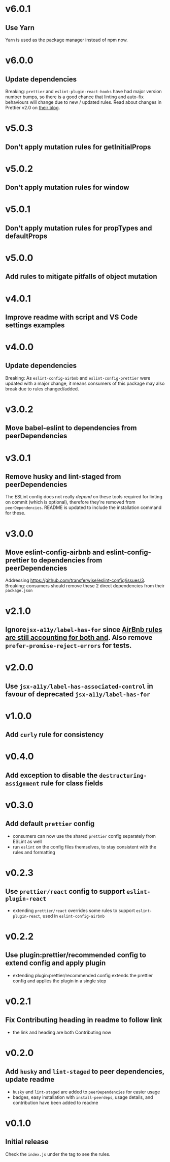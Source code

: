 # v6.0.1
## Use Yarn

Yarn is used as the package manager instead of npm now.

# v6.0.0
## Update dependencies

Breaking: `prettier` and `eslint-plugin-react-hooks` have had major version number bumps, so there is a good chance that linting and auto-fix behaviours will change due to new / updated rules. Read about changes in Prettier v2.0 on [their blog](https://prettier.io/blog/2020/03/21/2.0.0.html).

# v5.0.3
## Don't apply mutation rules for getInitialProps

# v5.0.2
## Don't apply mutation rules for window

# v5.0.1
## Don't apply mutation rules for propTypes and defaultProps

# v5.0.0
## Add rules to mitigate pitfalls of object mutation

# v4.0.1
## Improve readme with script and VS Code settings examples

# v4.0.0
## Update dependencies

Breaking: As `eslint-config-airbnb` and `eslint-config-prettier` were updated with a major change,
it means consumers of this package may also break due to rules changed/added.

# v3.0.2
## Move babel-eslint to dependencies from peerDependencies

# v3.0.1
## Remove husky and lint-staged from peerDependencies

The ESLint config does not really _depend_ on these tools required for linting on commit (which is optional),
therefore they're removed from `peerDependencies`.
README is updated to include the installation command for these.

# v3.0.0
## Move eslint-config-airbnb and eslint-config-prettier to dependencies from peerDependencies

Addressing https://github.com/transferwise/eslint-config/issues/3.
Breaking: consumers should remove these 2 direct dependencies from their `package.json`

# v2.1.0
## Ignore`jsx-a11y/label-has-for` since [AirBnb rules are still accounting for both and](https://github.com/airbnb/javascript/issues/1873). Also remove `prefer-promise-reject-errors` for tests.

# v2.0.0
## Use `jsx-a11y/label-has-associated-control` in favour of deprecated `jsx-a11y/label-has-for`

# v1.0.0
## Add `curly` rule for consistency

# v0.4.0
## Add exception to disable the `destructuring-assignment` rule for class fields

# v0.3.0
## Add default `prettier` config

- consumers can now use the shared `prettier` config separately from ESLint as well
- run `eslint` on the config files themselves, to stay consistent with the rules and formatting

# v0.2.3
## Use `prettier/react` config to support `eslint-plugin-react`

- extending `prettier/react` overrides some rules to support `eslint-plugin-react`, used in `eslint-config-airbnb`

# v0.2.2
## Use plugin:prettier/recommended config to extend config and apply plugin

- extending plugin:prettier/recommended config extends the prettier config and applies the plugin in a single step

# v0.2.1
## Fix Contributing heading in readme to follow link

- the link and heading are both Contributing now

# v0.2.0
## Add `husky` and `lint-staged` to peer dependencies, update readme

- `husky` and `lint-staged` are added to `peerDependencies` for easier usage
- badges, easy installation with `install-peerdeps`, usage details, and contribution have been added to readme

# v0.1.0
## Initial release

Check the `index.js` under the tag to see the rules.
